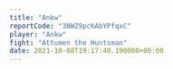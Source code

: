 ```yaml
---
title: "Ankw"
reportCode: "3NWZ9pcKAbYPfqxC"
player: "Ankw"
fight: "Attumen the Huntsman"
date: 2021-10-08T19:17:48.190000+00:00
---
```

